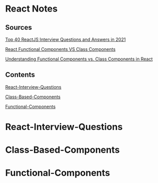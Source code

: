 # React Notes 

## Sources

[Top 40 ReactJS Interview Questions and Answers in 2021](https://www.simplilearn.com/tutorials/reactjs-tutorial/reactjs-interview-questions)

[React Functional Components VS Class Components](https://medium.com/wesionary-team/react-functional-components-vs-class-components-86a2d2821a22)


[Understanding Functional Components vs. Class Components in React](https://www.twilio.com/blog/react-choose-functional-components)

## Contents 

[React-Interview-Questions](#React-Interview-Questions)

[Class-Based-Components](#Class-Based-Components)

[Functional-Components](#Functional-Components)


# React-Interview-Questions

<!-- ## 1. What is the difference between between state and props?



## 2. What are the benefits of a single page application?



## 3. What are the components in React?

Components are the building blocks of any React application

## 4. What is the use of Render() in React?



## 5. What is JSX? -->


# Class-Based-Components



# Functional-Components